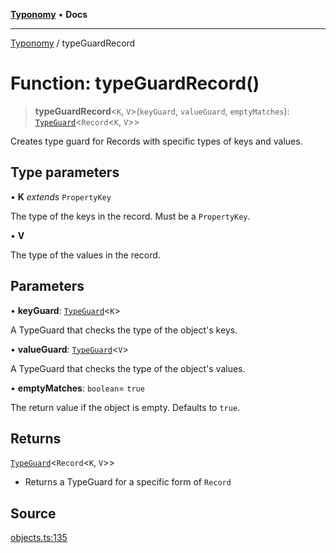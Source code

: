 [**Typonomy**](../README.md) • **Docs**

***

[Typonomy](../globals.md) / typeGuardRecord

# Function: typeGuardRecord()

> **typeGuardRecord**\<`K`, `V`\>(`keyGuard`, `valueGuard`, `emptyMatches`): [`TypeGuard`](../type-aliases/TypeGuard.md)\<`Record`\<`K`, `V`\>\>

Creates type guard for Records with specific types of keys and values.

## Type parameters

• **K** *extends* `PropertyKey`

The type of the keys in the record. Must be a `PropertyKey`.

• **V**

The type of the values in the record.

## Parameters

• **keyGuard**: [`TypeGuard`](../type-aliases/TypeGuard.md)\<`K`\>

A TypeGuard that checks the type of the object's keys.

• **valueGuard**: [`TypeGuard`](../type-aliases/TypeGuard.md)\<`V`\>

A TypeGuard that checks the type of the object's values.

• **emptyMatches**: `boolean`= `true`

The return value if the object is empty. Defaults to `true`.

## Returns

[`TypeGuard`](../type-aliases/TypeGuard.md)\<`Record`\<`K`, `V`\>\>

- Returns a TypeGuard for a specific form of `Record`

## Source

[objects.ts:135](https://github.com/softcraft-development/typonomy/blob/dfbcc96600b9b9b8c6faf47f3caef423e4f1568c/src/objects.ts#L135)
